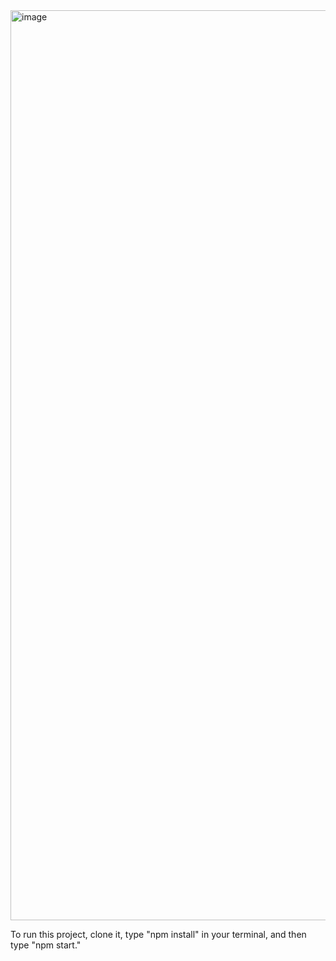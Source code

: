<img width="1456" alt="image" src="https://github.com/breannaboland/hci-a.2.2-breanna/assets/106276608/9cfa0c20-a5b3-476e-bc57-2010b9cb6c0c">

To run this project, clone it, type "npm install" in your terminal, and then type "npm start."
